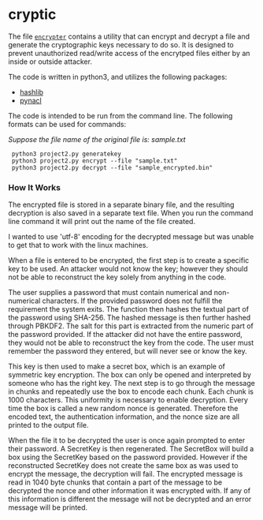 # cryptic

The file [`encrypter`](https://github.com/natashamathur/cryptic/blob/master/encrypter.py) contains a utility that can encrypt and decrypt a file and generate the cryptographic keys necessary to do so. It is designed to prevent unauthorized read/write access of the encrytped files either by an inside or outside attacker. 

The code is written in python3, and utilizes the following packages:

* [hashlib](https://docs.python.org/2/library/hashlib.html)
* [pynacl](https://pynacl.readthedocs.io/en/stable/secret/)
        
The code is intended to be run from the command line. The following formats
can be used for commands:

*Suppose the file name of the original file is: sample.txt*

     python3 project2.py generatekey
     python3 project2.py encrypt --file "sample.txt"
     python3 project2.py decrypt --file "sample_encrypted.bin"
     
 ### How It Works
     
The encrypted file is stored in a separate binary file, and the resulting
decryption is also saved in a separate text file. When you run the command line
command it will print out the name of the file created.

I wanted to use 'utf-8' encoding for the decrypted message but was unable to get
that to work with the linux machines. 

When a file is entered to be encrypted, the first step is to create a specific
key to be used. An attacker would not know the key; however they should not be
able to reconstruct the key solely from anything in the code.

The user supplies a password that must contain numerical and non-numerical 
characters. If the provided password does not fulfill the requirement the system
exits. The function then hashes the textual part of the password using
SHA-256. The hashed message is then further hashed through PBKDF2. The salt
for this part is extracted from the numeric part of the password provided.
If the attacker did not have the entire password, they would not be able to
reconstruct the key from the code. The user must remember the password they
entered, but will never see or know the key. 

This key is then used to make a secret box, which is an example of symmetric key
encryption. The box can only be opened and interpreted by someone who has the
right key. The next step is to go through the message in chunks and repeatedly
use the box to encode each chunk. Each chunk is 1000 characters. This uniformity
is necessary to enable decryption. Every time the box is called a new random
nonce is generated. Therefore the encoded text, the authentication information,
and the nonce size are all printed to the output file.

When the file it to be decrypted the user is once again prompted to enter
their password. A SecretKey is then regenerated. The SecretBox will build a box
using the SecretKey based on the password provided. However if the reconstructed
SecretKey does not create the same box as was used to encrypt the message,
the decryption will fail. The encrypted message is read in 1040 byte chunks
that contain a part of the message to be decrypted the nonce and other information
it was encrypted with. If any of this information is different the message
will not be decrypted and an error message will be printed. 
